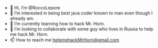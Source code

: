 - 👋 Hi, I’m @RoccoLepore
- 👀 I’m interested in being best java coder known to man even though I already am. 
- 🌱 I’m currently learning how to hack Mr. Horn.
- 💞️ I’m looking to collaborate with some guy who lives in Russia to help me hack Mr. Horn.
- 📫 How to reach me helpmehackMrHorn@gmail.com

<!---
RoccoLepore/RoccoLepore is a ✨ special ✨ repository because its `README.md` (this file) appears on your GitHub profile.
You can click the Preview link to take a look at your changes.
--->
